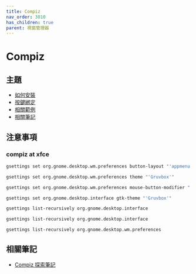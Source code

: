 ```yaml
---
title: Compiz
nav_order: 3010
has_children: true
parent: 視窗管理器
---
```



# Compiz


## 主題

* [如何安裝](https://samwhelp.github.io/note-about-ezarcher/read/master/window-manager/compiz/install.html)
* [按鍵綁定](https://samwhelp.github.io/note-about-ezarcher/read/master/window-manager/compiz/keybind.html)
* [相關範例](https://samwhelp.github.io/note-about-ezarcher/read/master/window-manager/compiz/demo.html)
* [相關筆記](#相關筆記)


## 注意事項

### compiz at xfce

``` sh
gsettings set org.gnome.desktop.wm.preferences button-layout "'appmenu:minimize,maximize,close'"
```

``` sh
gsettings set org.gnome.desktop.wm.preferences theme "'Gruvbox'"
```

``` sh
gsettings set org.gnome.desktop.wm.preferences mouse-button-modifier "'<Super>'"
```

``` sh
gsettings set org.gnome.desktop.interface gtk-theme "'Gruvbox'"
```

``` sh
gsettings list-recursively org.gnome.desktop.interface
```

``` sh
gsettings list-recursively org.gnome.desktop.interface
```

``` sh
gsettings list-recursively org.gnome.desktop.wm.preferences
```

## 相關筆記

* [Compiz 探索筆記](https://samwhelp.github.io/note-about-compiz/)
